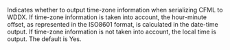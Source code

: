 Indicates whether to output time-zone information when serializing CFML to WDDX. If time-zone
		information is taken into account, the hour-minute offset, as represented in the ISO8601 format, is
		calculated in the date-time output. If time-zone information is not taken into account, the local
		time is output. The default is Yes.